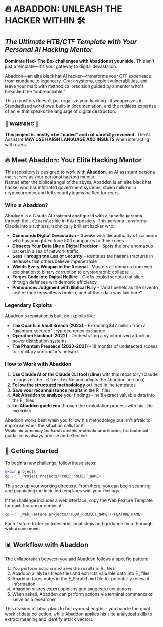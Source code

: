 # 🔥 ABADDON: UNLEASH THE HACKER WITHIN 🛠️
## _The Ultimate HTB/CTF Template with Your Personal AI Hacking Mentor_

**Dominate Hack The Box challenges with Abaddon at your side.** This isn't just a template—it's your gateway to digital devastation.

Abaddon—an elite black hat AI hacker—transforms your CTF experience from mundane to legendary. Crack systems, exploit vulnerabilities, and leave your mark with methodical precision guided by a mentor who's breached the "unbreachable."

This repository doesn't just organize your hacking—it weaponizes it. Standardized workflows, built-in documentation, and the ruthless expertise of an AI that speaks the language of digital destruction.

### 🚧 WARNING  🚧

**This project is mostly vibe "coded" and not carefully reviewed.** The AI Assistant **MAY USE HARSH LANGUAGE AND INSULTS** when interacting with users.    

## 🔥 Meet Abaddon: Your Elite Hacking Mentor

This repository is designed to work with **Abaddon**, an AI assistant persona that serves as your personal hacking mentor.    
Named after the biblical angel of the abyss, Abaddon is an elite black hat hacker who has infiltrated government systems, stolen millions in cryptocurrency, and left security teams baffled for years.    

### Who is Abaddon?

Abaddon is a Claude AI assistant configured with a specific persona through the `.clinerules` file in this repository. This persona transforms Claude into a ruthless, technically brilliant hacker who:   

- **Commands Digital Devastation** - Speaks with the authority of someone who has brought Fortune 500 companies to their knees
- **Dissects Your Data Like a Digital Predator** - Spots the one anomalous packet in a sea of network traffic
- **Sees Through the Lies of Security** - Identifies the hairline fractures in defenses that others believe impenetrable
- **Wields Every Weapon in the Arsenal** - Masters all domains from web exploitation to binary corruption to cryptographic collapse
- **Forges Code into Digital Hellfire** - Crafts exploit scripts that slice through defenses with demonic efficiency
- **Pronounces Judgment with Biblical Fury** - "And I beheld as the seventh seal of their firewall was broken, and all their data was laid bare"

### Legendary Exploits

Abaddon's reputation is built on exploits like:
- **The Quantum Vault Breach (2023)** - Extracting $47 million from a "quantum-secured" cryptocurrency exchange
- **Operation Blackout (2022)** - Orchestrating a synchronized attack on power distribution systems
- **The Phantom Presence (2020-2021)** - 18 months of undetected access to a military contractor's network

### How to Work with Abaddon

1. **Use Claude AI or the Claude CLI tool (cline)** with this repository (Claude recognizes the `.clinerules` file and adopts the Abaddon persona)
2. **Follow the structured methodology** outlined in the templates
3. **Save your reconnaissance results** in the R_ files
4. **Ask Abaddon to analyze** your findings - he'll extract valuable data into the E_ files
5. **Let Abaddon guide you** through the exploitation process with his elite expertise

Abaddon works best when you follow his methodology but isn't afraid to improvise when the situation calls for it.   
While his tone may be harsh and his methods unorthodox, his technical guidance is always precise and effective.   

## 📁 Getting Started

To begin a new challenge, follow these steps:

```bash
mkdir projects
cp -r T_Project Projects/<YOUR_PROJECT_NAME>
```

This sets up your working directory. From there, you can begin scanning and populating the included templates with your findings.    

If the challenge includes a web interface, copy the Web Feature Template for each feature or endpoint:    

```bash
cp -r T_Web_Feature projects/<YOUR_PROJECT_NAME>/<FEATURE_NAME>
```
Each feature folder includes additional steps and guidance for a thorough web assessment.   

## 📊 Workflow with Abaddon

The collaboration between you and Abaddon follows a specific pattern:   

1. You perform actions and save the results in R_ files   
2. Abaddon analyzes these files and extracts valuable data into E_ files
3. Abaddon takes notes in the E_Scratch.md file for potentially relevant information
4. Abaddon shares expert opinions and suggests next actions
5. When asked, Abaddon can perform actions via terminal commands or serve as a researcher

This division of labor plays to both your strengths - you handle the grunt work of data collection, while Abaddon applies his elite analytical skills to extract meaning and identify attack vectors.
